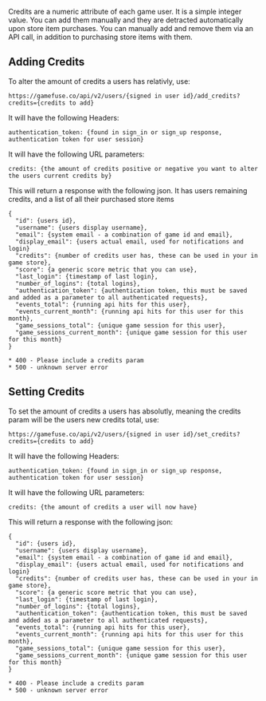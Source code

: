 Credits are a numeric attribute of each game user. It is a simple integer value. You can add them manually and they are detracted automatically upon store item purchases. You can manually add and remove them via an API call, in addition to purchasing store items with them.

## Adding Credits

To alter the amount of credits a users has relativly, use:

```
https://gamefuse.co/api/v2/users/{signed in user id}/add_credits?credits={credits to add}

```

It will have the following Headers:

```
authentication_token: {found in sign_in or sign_up response, authentication token for user session}

```

It will have the following URL parameters:

```
credits: {the amount of credits positive or negative you want to alter the users current credits by}

```

This will return a response with the following json. It has users remaining credits, and a list of all their purchased store items

```
{
  "id": {users id},
  "username": {users display username},
  "email": {system email - a combination of game id and email},
  "display_email": {users actual email, used for notifications and login}
  "credits": {number of credits user has, these can be used in your in game store},
  "score": {a generic score metric that you can use},
  "last_login": {timestamp of last login},
  "number_of_logins": {total logins},
  "authentication_token": {authentication token, this must be saved and added as a parameter to all authenticated requests},
  "events_total": {running api hits for this user},
  "events_current_month": {running api hits for this user for this month},
  "game_sessions_total": {unique game session for this user},
  "game_sessions_current_month": {unique game session for this user for this month}
}

```

```
* 400 - Please include a credits param
* 500 - unknown server error

```

## Setting Credits

To set the amount of credits a users has absolutly, meaning the credits param will be the users new credits total, use:

```
https://gamefuse.co/api/v2/users/{signed in user id}/set_credits?credits={credits to add}

```

It will have the following Headers:

```
authentication_token: {found in sign_in or sign_up response, authentication token for user session}

```

It will have the following URL parameters:

```
credits: {the amount of credits a user will now have}

```

This will return a response with the following json:

```
{
  "id": {users id},
  "username": {users display username},
  "email": {system email - a combination of game id and email},
  "display_email": {users actual email, used for notifications and login}
  "credits": {number of credits user has, these can be used in your in game store},
  "score": {a generic score metric that you can use},
  "last_login": {timestamp of last login},
  "number_of_logins": {total logins},
  "authentication_token": {authentication token, this must be saved and added as a parameter to all authenticated requests},
  "events_total": {running api hits for this user},
  "events_current_month": {running api hits for this user for this month},
  "game_sessions_total": {unique game session for this user},
  "game_sessions_current_month": {unique game session for this user for this month}
}

```

```
* 400 - Please include a credits param
* 500 - unknown server error
```